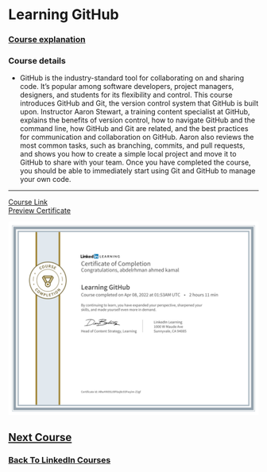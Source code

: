 # Learning GitHub

### [Course explanation](./github/courseCodeAndExplanation/)

### Course details

- GitHub is the industry-standard tool for collaborating on and sharing code. It’s popular among software developers, project managers, designers, and students for its flexibility and control. This course introduces GitHub and Git, the version control system that GitHub is built upon. Instructor Aaron Stewart, a training content specialist at GitHub, explains the benefits of version control, how to navigate GitHub and the command line, how GitHub and Git are related, and the best practices for communication and collaboration on GitHub. Aaron also reviews the most common tasks, such as branching, commits, and pull requests, and shows you how to create a simple local project and move it to GitHub to share with your team. Once you have completed the course, you should be able to immediately start using Git and GitHub to manage your own code.

---

[Course Link](https://www.linkedin.com/learning/learning-github)
<br>[Preview Certificate](https://www.linkedin.com/learning/certificates/f5bd16b38cb478314d9a43a13ff81a4e45865eb6473de4d4a6577bf46a016c10?lipi=urn%3Ali%3Apage%3Ad_flagship3_profile_view_base_certifications_details%3BLr0VEG%2B4SqeHr4htJX%2FuhQ%3D%3D)

![Certificate](./certificate.png)

## [Next Course](../-12-Learn-Command-Line/)

### [Back To LinkedIn Courses](../)
